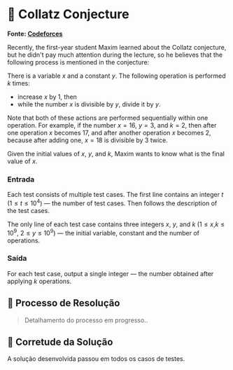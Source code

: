# 🧮 Collatz Conjecture

**Fonte: [Codeforces](https://codeforces.com/problemset/problem/1982/B)**

Recently, the first-year student Maxim learned about the Collatz conjecture, but he didn't pay much attention during the lecture, so he believes that the following process is mentioned in the conjecture:

There is a variable $x$ and a constant $y$. The following operation is performed $k$ times:

- increase $x$ by 1, then
- while the number $x$ is divisible by $y$, divide it by $y$.

Note that both of these actions are performed sequentially within one operation.
For example, if the number $x=16$, $y=3$, and $k=2$, then after one operation $x$ becomes 17, and after another operation $x$ becomes 2, because after adding one, $x=18$ is divisible by 3 twice.

Given the initial values of $x$, $y$, and $k$, Maxim wants to know what is the final value of $x$.

### Entrada
Each test consists of multiple test cases. The first line contains an integer $t$ ($1≤t≤10^4$) — the number of test cases. Then follows the description of the test cases.

The only line of each test case contains three integers $x$, $y$, and $k$ ($1≤x$,$k≤10^9$, $2≤y≤10^9$) — the initial variable, constant and the number of operations.

### Saída
For each test case, output a single integer — the number obtained after applying $k$ operations.


## 🧩 Processo de Resolução

> Detalhamento do processo em progresso..

## 📝 Corretude da Solução
A solução desenvolvida passou em todos os casos de testes.


